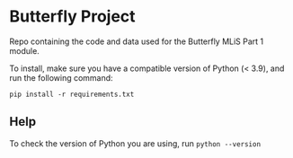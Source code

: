 # Butterfly Project

Repo containing the code and data used for the Butterfly MLiS Part 1 module.

To install, make sure you have a compatible version of Python (< 3.9), and run the following command:

`pip install -r requirements.txt`

## Help
To check the version of Python you are using, run 
`python --version`
